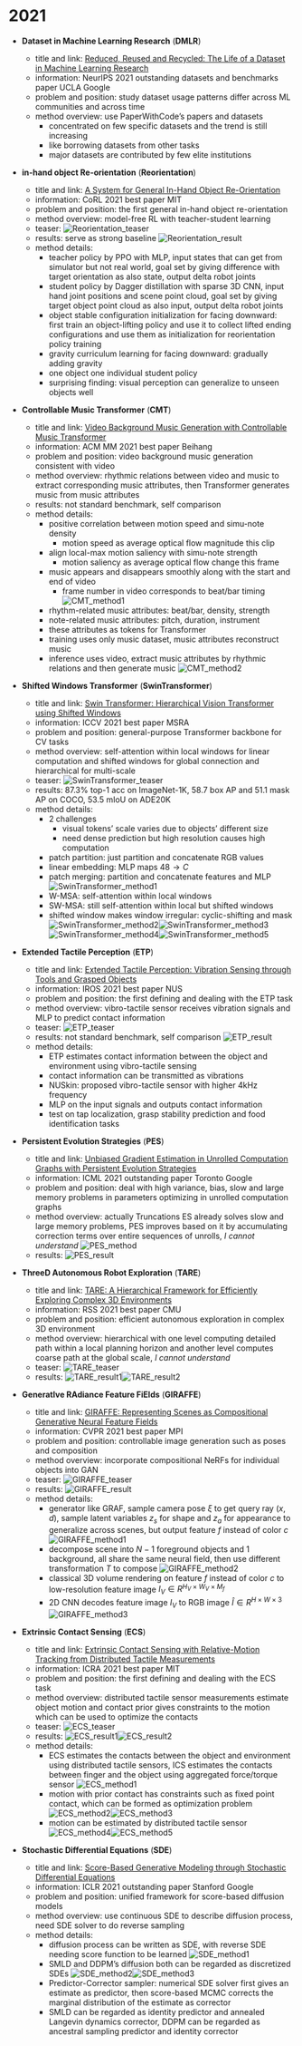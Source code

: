 # 2021
* **Dataset in Machine Learning Research** (**DMLR**)
  * title and link: [Reduced, Reused and Recycled: The Life of a Dataset in Machine Learning Research](https://arxiv.org/abs/2112.01716)
  * information: NeurIPS 2021 outstanding datasets and benchmarks paper UCLA Google
  * problem and position: study dataset usage patterns differ across ML communities and across time
  * method overview: use PaperWithCode’s papers and datasets
    * concentrated on few specific datasets and the trend is still increasing
    * like borrowing datasets from other tasks
    * major datasets are contributed by few elite institutions

* **in-hand object Re-orientation** (**Reorientation**)
  * title and link: [A System for General In-Hand Object Re-Orientation](https://arxiv.org/abs/2111.03043)
  * information: CoRL 2021 best paper MIT
  * problem and position: the first general in-hand object re-orientation
  * method overview: model-free RL with teacher-student learning
  * teaser: 
    ![Reorientation_teaser](assets/2021/Reorientation_teaser.png)
  * results: serve as strong baseline
    ![Reorientation_result](assets/2021/Reorientation_result.png)
  * method details: 
    * teacher policy by PPO with MLP, input states that can get from simulator but not real world, goal set by giving difference with target orientation as also state, output delta robot joints
    * student policy by Dagger distillation with sparse 3D CNN, input hand joint positions and scene point cloud, goal set by giving target object point cloud as also input, output delta robot joints
    * object stable configuration initialization for facing downward: first train an object-lifting policy and use it to collect lifted ending configurations and use them as initialization for reorientation policy training
    * gravity curriculum learning for facing downward: gradually adding gravity
    * one object one individual student policy
    * surprising finding: visual perception can generalize to unseen objects well

* **Controllable Music Transformer** (**CMT**)
  * title and link: [Video Background Music Generation with Controllable Music Transformer](https://arxiv.org/abs/2111.08380)
  * information: ACM MM 2021 best paper Beihang
  * problem and position: video background music generation consistent with video
  * method overview: rhythmic relations between video and music to extract corresponding music attributes, then Transformer generates music from music attributes
  * results: not standard benchmark, self comparison
  * method details: 
    * positive correlation between motion speed and simu-note density
      * motion speed as average optical flow magnitude this clip
    * align local-max motion saliency with simu-note strength
      * motion saliency as average optical flow change this frame
    * music appears and disappears smoothly along with the start and end of video
      * frame number in video corresponds to beat/bar timing
    ![CMT_method1](assets/2021/CMT_method1.png)
    * rhythm-related music attributes: beat/bar, density, strength
    * note-related music attributes: pitch, duration, instrument
    * these attributes as tokens for Transformer
    * training uses only music dataset, music attributes reconstruct music
    * inference uses video, extract music attributes by rhythmic relations and then generate music
    ![CMT_method2](assets/2021/CMT_method2.png)

* **Shifted Windows Transformer** (**SwinTransformer**)
  * title and link: [Swin Transformer: Hierarchical Vision Transformer using Shifted Windows](https://arxiv.org/abs/2103.14030)
  * information: ICCV 2021 best paper MSRA
  * problem and position: general-purpose Transformer backbone for CV tasks
  * method overview: self-attention within local windows for linear computation and shifted windows for global connection and hierarchical for multi-scale
  * teaser: 
    ![SwinTransformer_teaser](assets/2021/SwinTransformer_teaser.png)
  * results: 87.3% top-1 acc on ImageNet-1K, 58.7 box AP and 51.1 mask AP on COCO, 53.5 mIoU on ADE20K
  * method details: 
    * 2 challenges
      * visual tokens’ scale varies due to objects’ different size
      * need dense prediction but high resolution causes high computation
    * patch partition: just partition and concatenate RGB values
    * linear embedding: MLP maps $48 \rightarrow C$
    * patch merging: partition and concatenate features and MLP
    ![SwinTransformer_method1](assets/2021/SwinTransformer_method1.png)
    * W-MSA: self-attention within local windows
    * SW-MSA: still self-attention within local but shifted windows
    * shifted window makes window irregular: cyclic-shifting and mask
    ![SwinTransformer_method2](assets/2021/SwinTransformer_method2.png)![SwinTransformer_method3](assets/2021/SwinTransformer_method3.png)
    ![SwinTransformer_method4](assets/2021/SwinTransformer_method4.png)![SwinTransformer_method5](assets/2021/SwinTransformer_method5.png)

* **Extended Tactile Perception** (**ETP**)
  * title and link: [Extended Tactile Perception: Vibration Sensing through Tools and Grasped Objects](https://arxiv.org/abs/2106.00489)
  * information: IROS 2021 best paper NUS
  * problem and position: the first defining and dealing with the ETP task
  * method overview: vibro-tactile sensor receives vibration signals and MLP to predict contact information
  * teaser: 
    ![ETP_teaser](assets/2021/ETP_teaser.png)
  * results: not standard benchmark, self comparison
    ![ETP_result](assets/2021/ETP_result.png)
  * method details: 
    * ETP estimates contact information between the object and environment using vibro-tactile sensing
    * contact information can be transmitted as vibrations
    * NUSkin: proposed vibro-tactile sensor with higher 4kHz frequency
    * MLP on the input signals and outputs contact information
    * test on tap localization, grasp stability prediction and food identification tasks

* **Persistent Evolution Strategies** (**PES**)
  * title and link: [Unbiased Gradient Estimation in Unrolled Computation Graphs with Persistent Evolution Strategies](https://arxiv.org/abs/2112.13835)
  * information: ICML 2021 outstanding paper Toronto Google
  * problem and position: deal with high variance, bias, slow and large memory problems in parameters optimizing in unrolled computation graphs
  * method overview: actually Truncations ES already solves slow and large memory problems, PES improves based on it by accumulating correction terms over entire sequences of unrolls, *I cannot understand*
    ![PES_method](assets/2021/PES_method.png)
  * results: 
    ![PES_result](assets/2021/PES_result.png)

* **ThreeD Autonomous Robot Exploration** (**TARE**)
  * title and link: [TARE: A Hierarchical Framework for Efficiently Exploring Complex 3D Environments](https://roboticsconference.org/2021/program/papers/018/index.html)
  * information: RSS 2021 best paper CMU
  * problem and position: efficient autonomous exploration in complex 3D environment
  * method overview: hierarchical with one level computing detailed path within a local planning horizon and another level computes coarse path at the global scale, *I cannot understand*
  * teaser: 
    ![TARE_teaser](assets/2021/TARE_teaser.png)
  * results: 
    ![TARE_result1](assets/2021/TARE_result1.png)![TARE_result2](assets/2021/TARE_result2.png)

* **GeneratIve RAdiance Feature FiElds** (**GIRAFFE**)
  * title and link: [GIRAFFE: Representing Scenes as Compositional Generative Neural Feature Fields](https://arxiv.org/abs/2011.12100)
  * information: CVPR 2021 best paper MPI
  * problem and position: controllable image generation such as poses and composition
  * method overview: incorporate compositional NeRFs for individual objects into GAN
  * teaser: 
    ![GIRAFFE_teaser](assets/2021/GIRAFFE_teaser.png)
  * results: 
    ![GIRAFFE_result](assets/2021/GIRAFFE_result.png)
  * method details: 
    * generator like GRAF, sample camera pose $\xi$ to get query ray $(x, d)$, sample latent variables $z_s$ for shape and $z_a$ for appearance to generalize across scenes, but output feature $f$ instead of color $c$
      ![GIRAFFE_method1](assets/2021/GIRAFFE_method1.png)
    * decompose scene into $N-1$ foreground objects and $1$ background, all share the same neural field, then use different transformation $T$ to compose
      ![GIRAFFE_method2](assets/2021/GIRAFFE_method2.png)
    * classical 3D volume rendering on feature $f$ instead of color $c$ to low-resolution feature image $I_V \in R^{H_V \times W_V \times M_f}$
    * 2D CNN decodes feature image $I_V$ to RGB image $\hat{I} \in R^{H \times W \times 3}$
    ![GIRAFFE_method3](assets/2021/GIRAFFE_method3.png)

* **Extrinsic Contact Sensing** (**ECS**)
  * title and link: [Extrinsic Contact Sensing with Relative-Motion Tracking from Distributed Tactile Measurements](https://arxiv.org/abs/2103.08108)
  * information: ICRA 2021 best paper MIT
  * problem and position: the first defining and dealing with the ECS task
  * method overview: distributed tactile sensor measurements estimate object motion and contact prior gives constraints to the motion which can be used to optimize the contacts
  * teaser: 
    ![ECS_teaser](assets/2021/ECS_teaser.png)
  * results: 
    ![ECS_result1](assets/2021/ECS_result1.png)![ECS_result2](assets/2021/ECS_result2.png)
  * method details: 
    * ECS estimates the contacts between the object and environment using distributed tactile sensors, ICS estimates the contacts between finger and the object using aggregated force/torque sensor
      ![ECS_method1](assets/2021/ECS_method1.png)
    * motion with prior contact has constraints such as fixed point contact, which can be formed as optimization problem
      ![ECS_method2](assets/2021/ECS_method2.png)![ECS_method3](assets/2021/ECS_method3.png)
    * motion can be estimated by distributed tactile sensor
      ![ECS_method4](assets/2021/ECS_method4.png)![ECS_method5](assets/2021/ECS_method5.png)

* **Stochastic Differential Equations** (**SDE**)
  * title and link: [Score-Based Generative Modeling through Stochastic Differential Equations](https://arxiv.org/abs/2011.13456)
  * information: ICLR 2021 outstanding paper Stanford Google
  * problem and position: unified framework for score-based diffusion models
  * method overview: use continuous SDE to describe diffusion process, need SDE solver to do reverse sampling
  * method details: 
    * diffusion process can be written as SDE, with reverse SDE needing score function to be learned
      ![SDE_method1](assets/2021/SDE_method1.png)
    * SMLD and DDPM’s diffusion both can be regarded as discretized SDEs
      ![SDE_method2](assets/2021/SDE_method2.png)![SDE_method3](assets/2021/SDE_method3.png)
    * Predictor-Corrector sampler: numerical SDE solver first gives an estimate as predictor, then score-based MCMC corrects the marginal distribution of the estimate as corrector
    * SMLD can be regarded as identity predictor and annealed Langevin dynamics corrector, DDPM can be regarded as ancestral sampling predictor and identity corrector
